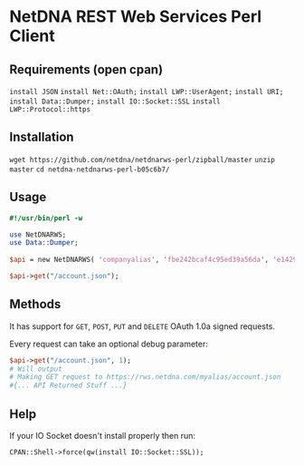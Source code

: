 # NetDNA REST Web Services Perl Client

## Requirements (open cpan)

`install JSON`
`install Net::OAuth;`
`install LWP::UserAgent;`
`install URI;`
`install Data::Dumper;`
`install IO::Socket::SSL`
`install LWP::Protocol::https`

## Installation
`wget https://github.com/netdna/netdnarws-perl/zipball/master`
`unzip master`
`cd netdna-netdnarws-perl-b05c6b7/`

## Usage
```perl
#!/usr/bin/perl -w

use NetDNARWS;
use Data::Dumper;
           
$api = new NetDNARWS( 'companyalias', 'fbe242bcaf4c95ed39a56da', 'e1429ab0873d0f13b62');

$api->get("/account.json");
```

## Methods
It has support for `GET`, `POST`, `PUT` and `DELETE` OAuth 1.0a signed requests.

Every request can take an optional debug parameter:

```perl
$api->get("/account.json", 1);
# Will output
# Making GET request to https://rws.netdna.com/myalias/account.json
#{... API Returned Stuff ...}
```

## Help

If your IO Socket doesn't install properly then run:

`CPAN::Shell->force(qw(install IO::Socket::SSL));`